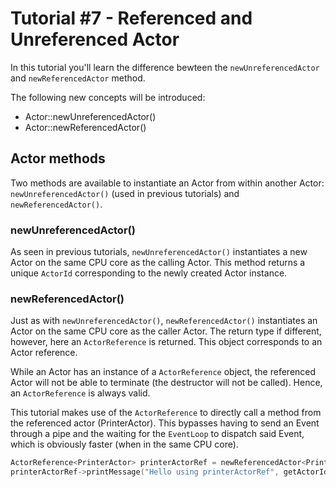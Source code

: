 # Tutorial #7 - Referenced and Unreferenced Actor

In this tutorial you'll learn the difference bewteen the `newUnreferencedActor` and `newReferencedActor` method. 

The following new concepts will be introduced:

- Actor::newUnreferencedActor()
- Actor::newReferencedActor()


## Actor methods
Two methods are available to instantiate an Actor from within another Actor: `newUnreferencedActor()` (used in previous tutorials) and `newReferencedActor()`.

### newUnreferencedActor()
As seen in previous tutorials, `newUnreferencedActor()` instantiates a new Actor on the same CPU core as the calling Actor. This method returns a unique `ActorId` corresponding to the newly created Actor instance.

### newReferencedActor()
Just as with `newUnreferencedActor()`, `newReferencedActor()` instantiates an Actor on the same CPU core as the caller Actor. The return type if different, however, here an `ActorReference` is returned. This object corresponds to an Actor reference.

While an Actor has an instance of a `ActorReference` object, the referenced Actor will not be able to terminate (the destructor will not be called). Hence, an `ActorReference` is always valid.

This tutorial makes use of the `ActorReference` to directly call a method from the referenced actor (PrinterActor). This bypasses having to send an Event through a pipe and the waiting for the `EventLoop` to dispatch said Event, which is obviously faster (when in the same CPU core).

```c++
ActorReference<PrinterActor> printerActorRef = newReferencedActor<PrinterActor>();
printerActorRef->printMessage("Hello using printerActorRef", getActorId());
```
